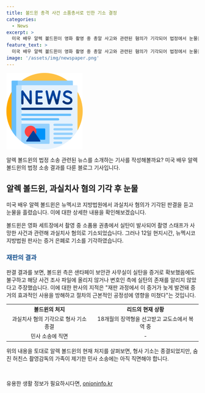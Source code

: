 ```yaml
---
title: 볼드윈 총격 사건 소품총서로 인한 기소 결정
categories:
  - News
excerpt: >
  미국 배우 알렉 볼드윈이 영화 촬영 중 총알 사고와 관련된 혐의가 기각되어 법정에서 눈물을 흘렸다. 뉴멕시코 지방법원은 과실치사 혐의를 기각하면서 증거의 은폐를 지적했다. 이로써 볼드윈의 형사 기소는 종결됐으며, 민사 소송에 직면하고 있는 상황이다. (150자)
feature_text: >
  미국 배우 알렉 볼드윈이 영화 촬영 중 총알 사고와 관련된 혐의가 기각되어 법정에서 눈물을 흘렸다. 뉴멕시코 지방법원은 과실치사 혐의를 기각하면서 증거의 은폐를 지적했다. 이로써 볼드윈의 형사 기소는 종결됐으며, 민사 소송에 직면하고 있는 상황이다. (150자)
image: '/assets/img/newspaper.png'
---
```


<p><img src="/assets/img/newspaper.png" alt="kimp 속보" /></p>

<p>알렉 볼드윈의 법정 소송 관련된 뉴스를 소개하는 기사를 작성해볼까요? 미국 배우 알렉 볼드윈의 법정 소송 결과를 다룬 블로그 기사입니다. </p>

<h2 data-ke-size="size26">알렉 볼드윈, 과실치사 혐의 기각 후 눈물</h2>

<p>미국 배우 알렉 볼드윈은 뉴멕시코 지방법원에서 과실치사 혐의가 기각된 판결을 듣고 눈물을 흘렸습니다. 이에 대한 상세한 내용을 확인해보겠습니다.</p>

<p data-ke-size="size16">볼드윈은 영화 세트장에서 촬영 중 소품용 권총에서 실탄이 발사되어 촬영 스태프가 사망한 사건과 관련해 과실치사 혐의로 기소되었습니다. 그러나 12일 현지시간, 뉴멕시코 지방법원 판사는 증거 은폐로 기소를 기각하였습니다.</p>

<h3><b><span style="color: #1a5490;">재판의 결과</span></b></h3>

<p>판결 결과를 보면, 볼드윈 측은 샌타페이 보안관 사무실이 실탄을 증거로 확보했음에도 불구하고 해당 사건 조사 파일에 올리지 않거나 변호인 측에 실탄의 존재를 알리지 않았다고 주장했습니다. 이에 대한 판사의 지적은 "재판 과정에서 이 증거가 늦게 발견돼 증거의 효과적인 사용을 방해하고 절차의 근본적인 공정성에 영향을 미쳤다"는 것입니다.</p>

<table>
  <tr>
    <td style="text-align: center; height: 17px;"><b>볼드윈의 처지</b></td>
    <td style="text-align: center; height: 17px;"><b>리드의 현재 상황</b></td>
  </tr>
  <tr>
    <td style="text-align: center; height: 17px;">과실치사 혐의 기각으로 형사 기소 종결</td>
    <td style="text-align: center; height: 17px;">18개월의 징역형을 선고받고 교도소에서 복역 중</td>
  </tr>
  <tr>
    <td style="text-align: center; height: 17px;">민사 소송에 직면</td>
    <td style="text-align: center; height: 17px;">-</td>
  </tr>
</table>

<p>위의 내용을 토대로 알렉 볼드윈의 현재 처지를 살펴보면, 형사 기소는 종결되었지만, 숨진 허친스 촬영감독의 가족이 제기한 민사 소송에는 아직 직면해야 합니다.</p>

<p data-ke-size="size16">&nbsp;</p>
유용한 생활 정보가 필요하시다면, <a href="https://onioninfo.kr" rel="dofollow">onioninfo.kr</a>



